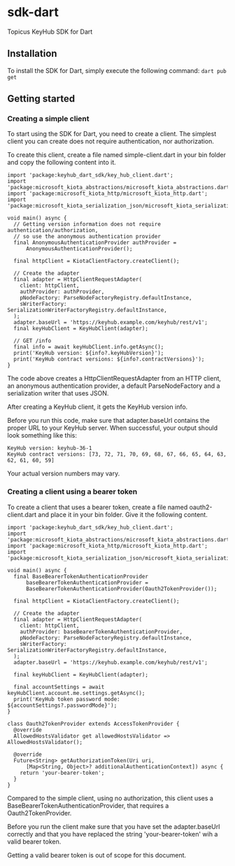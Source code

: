 # sdk-dart
Topicus KeyHub SDK for Dart

## Installation
To install the SDK for Dart, simply execute the following command:
```dart pub get```

## Getting started

### Creating a simple client
To start using the SDK for Dart, you need to create a client.
The simplest client you can create does not require authentication, nor authorization.

To create this client, create a file named simple-client.dart in your bin folder
and copy the following content into it.


```
import 'package:keyhub_dart_sdk/key_hub_client.dart';
import 'package:microsoft_kiota_abstractions/microsoft_kiota_abstractions.dart';
import 'package:microsoft_kiota_http/microsoft_kiota_http.dart';
import 'package:microsoft_kiota_serialization_json/microsoft_kiota_serialization_json.dart';

void main() async {
  // Getting version information does not require authentication/authorization,
  // so use the anonymous authentication provider
  final AnonymousAuthenticationProvider authProvider =
      AnonymousAuthenticationProvider();

  final httpClient = KiotaClientFactory.createClient();

  // Create the adapter
  final adapter = HttpClientRequestAdapter(
    client: httpClient,
    authProvider: authProvider,
    pNodeFactory: ParseNodeFactoryRegistry.defaultInstance,
    sWriterFactory: SerializationWriterFactoryRegistry.defaultInstance,
  );
  adapter.baseUrl = 'https://keyhub.example.com/keyhub/rest/v1';
  final keyHubClient = KeyHubClient(adapter);

  // GET /info
  final info = await keyHubClient.info.getAsync();
  print('KeyHub version: ${info?.keyHubVersion}');
  print('KeyHub contract versions: ${info?.contractVersions}');
}

```

The code above creates a HttpClientRequestAdapter from an HTTP client,
an anonymous authentication provider, a default ParseNodeFactory and 
a serialization writer that uses JSON.

After creating a KeyHub client, it gets the KeyHub version info.

Before you run this code, make sure that adapter.baseUrl contains
the proper URL to your KeyHub server.
When successful, your output should look something like this:
```
KeyHub version: keyhub-36-1
KeyHub contract versions: [73, 72, 71, 70, 69, 68, 67, 66, 65, 64, 63, 62, 61, 60, 59]
```
Your actual version numbers may vary.

### Creating a client using a bearer token
To create a client that uses a bearer token, create a file named oauth2-client.dart
and place it in your bin folder. Give it the following content.


```
import 'package:keyhub_dart_sdk/key_hub_client.dart';
import 'package:microsoft_kiota_abstractions/microsoft_kiota_abstractions.dart';
import 'package:microsoft_kiota_http/microsoft_kiota_http.dart';
import 'package:microsoft_kiota_serialization_json/microsoft_kiota_serialization_json.dart';

void main() async {
  final BaseBearerTokenAuthenticationProvider
      baseBearerTokenAuthenticationProvider =
      BaseBearerTokenAuthenticationProvider(Oauth2TokenProvider());

  final httpClient = KiotaClientFactory.createClient();

  // Create the adapter
  final adapter = HttpClientRequestAdapter(
    client: httpClient,
    authProvider: baseBearerTokenAuthenticationProvider,
    pNodeFactory: ParseNodeFactoryRegistry.defaultInstance,
    sWriterFactory: SerializationWriterFactoryRegistry.defaultInstance,
  );
  adapter.baseUrl = 'https://keyhub.example.com/keyhub/rest/v1';

  final keyHubClient = KeyHubClient(adapter);

  final accountSettings = await keyHubClient.account.me.settings.getAsync();
  print('KeyHub token password mode: ${accountSettings?.passwordMode}');
}

class Oauth2TokenProvider extends AccessTokenProvider {
  @override
  AllowedHostsValidator get allowedHostsValidator => AllowedHostsValidator();

  @override
  Future<String> getAuthorizationToken(Uri uri,
      [Map<String, Object>? additionalAuthenticationContext]) async {
    return 'your-bearer-token';
  }
}
```
Compared to the simple client, using no authorization, this client
uses a BaseBearerTokenAuthenticationProvider, that requires a Oauth2TokenProvider.

Before you run the client make sure that you have set the adapter.baseUrl correctly
and that you have replaced the string 'your-bearer-token' wih a valid bearer token.

Getting a valid bearer token is out of scope for this document.


